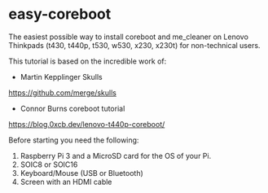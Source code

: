 # easy-coreboot
The easiest possible way to install coreboot and me_cleaner on Lenovo Thinkpads (t430, t440p, t530, w530, x230, x230t) for non-technical users.

This tutorial is based on the incredible work of:

- Martin Kepplinger Skulls

https://github.com/merge/skulls

- Connor Burns coreboot tutorial 

https://blog.0xcb.dev/lenovo-t440p-coreboot/

Before starting you need the following:

1. Raspberry Pi 3 and a MicroSD card for the OS of your Pi.
2. SOIC8 or SOIC16 
3. Keyboard/Mouse (USB or Bluetooth)
4. Screen with an HDMI cable
